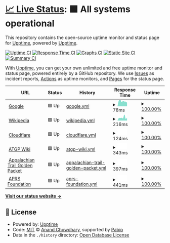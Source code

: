 # [📈 Live Status](https://demo.upptime.js.org): <!--live status--> **🟩 All systems operational**

This repository contains the open-source uptime monitor and status page for [Upptime](https://upptime.js.org), powered by [Upptime](https://github.com/upptime/upptime).

[![Uptime CI](https://github.com/upptime/upptime/workflows/Uptime%20CI/badge.svg)](https://github.com/upptime/upptime/actions?query=workflow%3A%22Uptime+CI%22)
[![Response Time CI](https://github.com/upptime/upptime/workflows/Response%20Time%20CI/badge.svg)](https://github.com/upptime/upptime/actions?query=workflow%3A%22Response+Time+CI%22)
[![Graphs CI](https://github.com/upptime/upptime/workflows/Graphs%20CI/badge.svg)](https://github.com/upptime/upptime/actions?query=workflow%3A%22Graphs+CI%22)
[![Static Site CI](https://github.com/upptime/upptime/workflows/Static%20Site%20CI/badge.svg)](https://github.com/upptime/upptime/actions?query=workflow%3A%22Static+Site+CI%22)
[![Summary CI](https://github.com/upptime/upptime/workflows/Summary%20CI/badge.svg)](https://github.com/upptime/upptime/actions?query=workflow%3A%22Summary+CI%22)

With [Upptime](https://upptime.js.org), you can get your own unlimited and free uptime monitor and status page, powered entirely by a GitHub repository. We use [Issues](https://github.com/upptime/upptime/issues) as incident reports, [Actions](https://github.com/upptime/upptime/actions) as uptime monitors, and [Pages](https://demo.upptime.js.org) for the status page.

<!--start: status pages-->
<!-- This summary is generated by Upptime (https://github.com/upptime/upptime) -->
<!-- Do not edit this manually, your changes will be overwritten -->
<!-- prettier-ignore -->
| URL | Status | History | Response Time | Uptime |
| --- | ------ | ------- | ------------- | ------ |
| <img alt="" src="https://icons.duckduckgo.com/ip3/www.google.com.ico" height="13"> [Google](https://www.google.com) | 🟩 Up | [google.yml](https://github.com/W4JEW/upptime/commits/HEAD/history/google.yml) | <details><summary><img alt="Response time graph" src="./graphs/google/response-time-week.png" height="20"> 78ms</summary><br><a href="https://upptime.github.io/upptime/history/google"><img alt="Response time 85" src="https://img.shields.io/endpoint?url=https%3A%2F%2Fraw.githubusercontent.com%2FW4JEW%2Fupptime%2FHEAD%2Fapi%2Fgoogle%2Fresponse-time.json"></a><br><a href="https://upptime.github.io/upptime/history/google"><img alt="24-hour response time 117" src="https://img.shields.io/endpoint?url=https%3A%2F%2Fraw.githubusercontent.com%2FW4JEW%2Fupptime%2FHEAD%2Fapi%2Fgoogle%2Fresponse-time-day.json"></a><br><a href="https://upptime.github.io/upptime/history/google"><img alt="7-day response time 78" src="https://img.shields.io/endpoint?url=https%3A%2F%2Fraw.githubusercontent.com%2FW4JEW%2Fupptime%2FHEAD%2Fapi%2Fgoogle%2Fresponse-time-week.json"></a><br><a href="https://upptime.github.io/upptime/history/google"><img alt="30-day response time 84" src="https://img.shields.io/endpoint?url=https%3A%2F%2Fraw.githubusercontent.com%2FW4JEW%2Fupptime%2FHEAD%2Fapi%2Fgoogle%2Fresponse-time-month.json"></a><br><a href="https://upptime.github.io/upptime/history/google"><img alt="1-year response time 85" src="https://img.shields.io/endpoint?url=https%3A%2F%2Fraw.githubusercontent.com%2FW4JEW%2Fupptime%2FHEAD%2Fapi%2Fgoogle%2Fresponse-time-year.json"></a></details> | <details><summary><a href="https://upptime.github.io/upptime/history/google">100.00%</a></summary><a href="https://upptime.github.io/upptime/history/google"><img alt="All-time uptime 100.00%" src="https://img.shields.io/endpoint?url=https%3A%2F%2Fraw.githubusercontent.com%2FW4JEW%2Fupptime%2FHEAD%2Fapi%2Fgoogle%2Fuptime.json"></a><br><a href="https://upptime.github.io/upptime/history/google"><img alt="24-hour uptime 100.00%" src="https://img.shields.io/endpoint?url=https%3A%2F%2Fraw.githubusercontent.com%2FW4JEW%2Fupptime%2FHEAD%2Fapi%2Fgoogle%2Fuptime-day.json"></a><br><a href="https://upptime.github.io/upptime/history/google"><img alt="7-day uptime 100.00%" src="https://img.shields.io/endpoint?url=https%3A%2F%2Fraw.githubusercontent.com%2FW4JEW%2Fupptime%2FHEAD%2Fapi%2Fgoogle%2Fuptime-week.json"></a><br><a href="https://upptime.github.io/upptime/history/google"><img alt="30-day uptime 100.00%" src="https://img.shields.io/endpoint?url=https%3A%2F%2Fraw.githubusercontent.com%2FW4JEW%2Fupptime%2FHEAD%2Fapi%2Fgoogle%2Fuptime-month.json"></a><br><a href="https://upptime.github.io/upptime/history/google"><img alt="1-year uptime 100.00%" src="https://img.shields.io/endpoint?url=https%3A%2F%2Fraw.githubusercontent.com%2FW4JEW%2Fupptime%2FHEAD%2Fapi%2Fgoogle%2Fuptime-year.json"></a></details>
| <img alt="" src="https://icons.duckduckgo.com/ip3/en.wikipedia.org.ico" height="13"> [Wikipedia](https://en.wikipedia.org) | 🟩 Up | [wikipedia.yml](https://github.com/W4JEW/upptime/commits/HEAD/history/wikipedia.yml) | <details><summary><img alt="Response time graph" src="./graphs/wikipedia/response-time-week.png" height="20"> 216ms</summary><br><a href="https://upptime.github.io/upptime/history/wikipedia"><img alt="Response time 192" src="https://img.shields.io/endpoint?url=https%3A%2F%2Fraw.githubusercontent.com%2FW4JEW%2Fupptime%2FHEAD%2Fapi%2Fwikipedia%2Fresponse-time.json"></a><br><a href="https://upptime.github.io/upptime/history/wikipedia"><img alt="24-hour response time 176" src="https://img.shields.io/endpoint?url=https%3A%2F%2Fraw.githubusercontent.com%2FW4JEW%2Fupptime%2FHEAD%2Fapi%2Fwikipedia%2Fresponse-time-day.json"></a><br><a href="https://upptime.github.io/upptime/history/wikipedia"><img alt="7-day response time 216" src="https://img.shields.io/endpoint?url=https%3A%2F%2Fraw.githubusercontent.com%2FW4JEW%2Fupptime%2FHEAD%2Fapi%2Fwikipedia%2Fresponse-time-week.json"></a><br><a href="https://upptime.github.io/upptime/history/wikipedia"><img alt="30-day response time 180" src="https://img.shields.io/endpoint?url=https%3A%2F%2Fraw.githubusercontent.com%2FW4JEW%2Fupptime%2FHEAD%2Fapi%2Fwikipedia%2Fresponse-time-month.json"></a><br><a href="https://upptime.github.io/upptime/history/wikipedia"><img alt="1-year response time 192" src="https://img.shields.io/endpoint?url=https%3A%2F%2Fraw.githubusercontent.com%2FW4JEW%2Fupptime%2FHEAD%2Fapi%2Fwikipedia%2Fresponse-time-year.json"></a></details> | <details><summary><a href="https://upptime.github.io/upptime/history/wikipedia">100.00%</a></summary><a href="https://upptime.github.io/upptime/history/wikipedia"><img alt="All-time uptime 100.00%" src="https://img.shields.io/endpoint?url=https%3A%2F%2Fraw.githubusercontent.com%2FW4JEW%2Fupptime%2FHEAD%2Fapi%2Fwikipedia%2Fuptime.json"></a><br><a href="https://upptime.github.io/upptime/history/wikipedia"><img alt="24-hour uptime 100.00%" src="https://img.shields.io/endpoint?url=https%3A%2F%2Fraw.githubusercontent.com%2FW4JEW%2Fupptime%2FHEAD%2Fapi%2Fwikipedia%2Fuptime-day.json"></a><br><a href="https://upptime.github.io/upptime/history/wikipedia"><img alt="7-day uptime 100.00%" src="https://img.shields.io/endpoint?url=https%3A%2F%2Fraw.githubusercontent.com%2FW4JEW%2Fupptime%2FHEAD%2Fapi%2Fwikipedia%2Fuptime-week.json"></a><br><a href="https://upptime.github.io/upptime/history/wikipedia"><img alt="30-day uptime 100.00%" src="https://img.shields.io/endpoint?url=https%3A%2F%2Fraw.githubusercontent.com%2FW4JEW%2Fupptime%2FHEAD%2Fapi%2Fwikipedia%2Fuptime-month.json"></a><br><a href="https://upptime.github.io/upptime/history/wikipedia"><img alt="1-year uptime 100.00%" src="https://img.shields.io/endpoint?url=https%3A%2F%2Fraw.githubusercontent.com%2FW4JEW%2Fupptime%2FHEAD%2Fapi%2Fwikipedia%2Fuptime-year.json"></a></details>
| <img alt="" src="https://icons.duckduckgo.com/ip3/www.cloudflare.com.ico" height="13"> [Cloudflare](https://www.cloudflare.com) | 🟩 Up | [cloudflare.yml](https://github.com/W4JEW/upptime/commits/HEAD/history/cloudflare.yml) | <details><summary><img alt="Response time graph" src="./graphs/cloudflare/response-time-week.png" height="20"> 124ms</summary><br><a href="https://upptime.github.io/upptime/history/cloudflare"><img alt="Response time 143" src="https://img.shields.io/endpoint?url=https%3A%2F%2Fraw.githubusercontent.com%2FW4JEW%2Fupptime%2FHEAD%2Fapi%2Fcloudflare%2Fresponse-time.json"></a><br><a href="https://upptime.github.io/upptime/history/cloudflare"><img alt="24-hour response time 125" src="https://img.shields.io/endpoint?url=https%3A%2F%2Fraw.githubusercontent.com%2FW4JEW%2Fupptime%2FHEAD%2Fapi%2Fcloudflare%2Fresponse-time-day.json"></a><br><a href="https://upptime.github.io/upptime/history/cloudflare"><img alt="7-day response time 124" src="https://img.shields.io/endpoint?url=https%3A%2F%2Fraw.githubusercontent.com%2FW4JEW%2Fupptime%2FHEAD%2Fapi%2Fcloudflare%2Fresponse-time-week.json"></a><br><a href="https://upptime.github.io/upptime/history/cloudflare"><img alt="30-day response time 135" src="https://img.shields.io/endpoint?url=https%3A%2F%2Fraw.githubusercontent.com%2FW4JEW%2Fupptime%2FHEAD%2Fapi%2Fcloudflare%2Fresponse-time-month.json"></a><br><a href="https://upptime.github.io/upptime/history/cloudflare"><img alt="1-year response time 143" src="https://img.shields.io/endpoint?url=https%3A%2F%2Fraw.githubusercontent.com%2FW4JEW%2Fupptime%2FHEAD%2Fapi%2Fcloudflare%2Fresponse-time-year.json"></a></details> | <details><summary><a href="https://upptime.github.io/upptime/history/cloudflare">100.00%</a></summary><a href="https://upptime.github.io/upptime/history/cloudflare"><img alt="All-time uptime 100.00%" src="https://img.shields.io/endpoint?url=https%3A%2F%2Fraw.githubusercontent.com%2FW4JEW%2Fupptime%2FHEAD%2Fapi%2Fcloudflare%2Fuptime.json"></a><br><a href="https://upptime.github.io/upptime/history/cloudflare"><img alt="24-hour uptime 100.00%" src="https://img.shields.io/endpoint?url=https%3A%2F%2Fraw.githubusercontent.com%2FW4JEW%2Fupptime%2FHEAD%2Fapi%2Fcloudflare%2Fuptime-day.json"></a><br><a href="https://upptime.github.io/upptime/history/cloudflare"><img alt="7-day uptime 100.00%" src="https://img.shields.io/endpoint?url=https%3A%2F%2Fraw.githubusercontent.com%2FW4JEW%2Fupptime%2FHEAD%2Fapi%2Fcloudflare%2Fuptime-week.json"></a><br><a href="https://upptime.github.io/upptime/history/cloudflare"><img alt="30-day uptime 100.00%" src="https://img.shields.io/endpoint?url=https%3A%2F%2Fraw.githubusercontent.com%2FW4JEW%2Fupptime%2FHEAD%2Fapi%2Fcloudflare%2Fuptime-month.json"></a><br><a href="https://upptime.github.io/upptime/history/cloudflare"><img alt="1-year uptime 100.00%" src="https://img.shields.io/endpoint?url=https%3A%2F%2Fraw.githubusercontent.com%2FW4JEW%2Fupptime%2FHEAD%2Fapi%2Fcloudflare%2Fuptime-year.json"></a></details>
| <img alt="" src="https://icons.duckduckgo.com/ip3/atgp.wiki.ico" height="13"> [ATGP Wiki](https://atgp.wiki) | 🟩 Up | [atgp-wiki.yml](https://github.com/W4JEW/upptime/commits/HEAD/history/atgp-wiki.yml) | <details><summary><img alt="Response time graph" src="./graphs/atgp-wiki/response-time-week.png" height="20"> 343ms</summary><br><a href="https://upptime.github.io/upptime/history/atgp-wiki"><img alt="Response time 336" src="https://img.shields.io/endpoint?url=https%3A%2F%2Fraw.githubusercontent.com%2FW4JEW%2Fupptime%2FHEAD%2Fapi%2Fatgp-wiki%2Fresponse-time.json"></a><br><a href="https://upptime.github.io/upptime/history/atgp-wiki"><img alt="24-hour response time 444" src="https://img.shields.io/endpoint?url=https%3A%2F%2Fraw.githubusercontent.com%2FW4JEW%2Fupptime%2FHEAD%2Fapi%2Fatgp-wiki%2Fresponse-time-day.json"></a><br><a href="https://upptime.github.io/upptime/history/atgp-wiki"><img alt="7-day response time 343" src="https://img.shields.io/endpoint?url=https%3A%2F%2Fraw.githubusercontent.com%2FW4JEW%2Fupptime%2FHEAD%2Fapi%2Fatgp-wiki%2Fresponse-time-week.json"></a><br><a href="https://upptime.github.io/upptime/history/atgp-wiki"><img alt="30-day response time 321" src="https://img.shields.io/endpoint?url=https%3A%2F%2Fraw.githubusercontent.com%2FW4JEW%2Fupptime%2FHEAD%2Fapi%2Fatgp-wiki%2Fresponse-time-month.json"></a><br><a href="https://upptime.github.io/upptime/history/atgp-wiki"><img alt="1-year response time 336" src="https://img.shields.io/endpoint?url=https%3A%2F%2Fraw.githubusercontent.com%2FW4JEW%2Fupptime%2FHEAD%2Fapi%2Fatgp-wiki%2Fresponse-time-year.json"></a></details> | <details><summary><a href="https://upptime.github.io/upptime/history/atgp-wiki">100.00%</a></summary><a href="https://upptime.github.io/upptime/history/atgp-wiki"><img alt="All-time uptime 100.00%" src="https://img.shields.io/endpoint?url=https%3A%2F%2Fraw.githubusercontent.com%2FW4JEW%2Fupptime%2FHEAD%2Fapi%2Fatgp-wiki%2Fuptime.json"></a><br><a href="https://upptime.github.io/upptime/history/atgp-wiki"><img alt="24-hour uptime 100.00%" src="https://img.shields.io/endpoint?url=https%3A%2F%2Fraw.githubusercontent.com%2FW4JEW%2Fupptime%2FHEAD%2Fapi%2Fatgp-wiki%2Fuptime-day.json"></a><br><a href="https://upptime.github.io/upptime/history/atgp-wiki"><img alt="7-day uptime 100.00%" src="https://img.shields.io/endpoint?url=https%3A%2F%2Fraw.githubusercontent.com%2FW4JEW%2Fupptime%2FHEAD%2Fapi%2Fatgp-wiki%2Fuptime-week.json"></a><br><a href="https://upptime.github.io/upptime/history/atgp-wiki"><img alt="30-day uptime 100.00%" src="https://img.shields.io/endpoint?url=https%3A%2F%2Fraw.githubusercontent.com%2FW4JEW%2Fupptime%2FHEAD%2Fapi%2Fatgp-wiki%2Fuptime-month.json"></a><br><a href="https://upptime.github.io/upptime/history/atgp-wiki"><img alt="1-year uptime 100.00%" src="https://img.shields.io/endpoint?url=https%3A%2F%2Fraw.githubusercontent.com%2FW4JEW%2Fupptime%2FHEAD%2Fapi%2Fatgp-wiki%2Fuptime-year.json"></a></details>
| <img alt="" src="https://icons.duckduckgo.com/ip3/www.atgoldenpacket.net.ico" height="13"> [Appalachian Trail Golden Packet](https://www.atgoldenpacket.net) | 🟩 Up | [appalachian-trail-golden-packet.yml](https://github.com/W4JEW/upptime/commits/HEAD/history/appalachian-trail-golden-packet.yml) | <details><summary><img alt="Response time graph" src="./graphs/appalachian-trail-golden-packet/response-time-week.png" height="20"> 397ms</summary><br><a href="https://upptime.github.io/upptime/history/appalachian-trail-golden-packet"><img alt="Response time 366" src="https://img.shields.io/endpoint?url=https%3A%2F%2Fraw.githubusercontent.com%2FW4JEW%2Fupptime%2FHEAD%2Fapi%2Fappalachian-trail-golden-packet%2Fresponse-time.json"></a><br><a href="https://upptime.github.io/upptime/history/appalachian-trail-golden-packet"><img alt="24-hour response time 325" src="https://img.shields.io/endpoint?url=https%3A%2F%2Fraw.githubusercontent.com%2FW4JEW%2Fupptime%2FHEAD%2Fapi%2Fappalachian-trail-golden-packet%2Fresponse-time-day.json"></a><br><a href="https://upptime.github.io/upptime/history/appalachian-trail-golden-packet"><img alt="7-day response time 397" src="https://img.shields.io/endpoint?url=https%3A%2F%2Fraw.githubusercontent.com%2FW4JEW%2Fupptime%2FHEAD%2Fapi%2Fappalachian-trail-golden-packet%2Fresponse-time-week.json"></a><br><a href="https://upptime.github.io/upptime/history/appalachian-trail-golden-packet"><img alt="30-day response time 362" src="https://img.shields.io/endpoint?url=https%3A%2F%2Fraw.githubusercontent.com%2FW4JEW%2Fupptime%2FHEAD%2Fapi%2Fappalachian-trail-golden-packet%2Fresponse-time-month.json"></a><br><a href="https://upptime.github.io/upptime/history/appalachian-trail-golden-packet"><img alt="1-year response time 366" src="https://img.shields.io/endpoint?url=https%3A%2F%2Fraw.githubusercontent.com%2FW4JEW%2Fupptime%2FHEAD%2Fapi%2Fappalachian-trail-golden-packet%2Fresponse-time-year.json"></a></details> | <details><summary><a href="https://upptime.github.io/upptime/history/appalachian-trail-golden-packet">100.00%</a></summary><a href="https://upptime.github.io/upptime/history/appalachian-trail-golden-packet"><img alt="All-time uptime 100.00%" src="https://img.shields.io/endpoint?url=https%3A%2F%2Fraw.githubusercontent.com%2FW4JEW%2Fupptime%2FHEAD%2Fapi%2Fappalachian-trail-golden-packet%2Fuptime.json"></a><br><a href="https://upptime.github.io/upptime/history/appalachian-trail-golden-packet"><img alt="24-hour uptime 100.00%" src="https://img.shields.io/endpoint?url=https%3A%2F%2Fraw.githubusercontent.com%2FW4JEW%2Fupptime%2FHEAD%2Fapi%2Fappalachian-trail-golden-packet%2Fuptime-day.json"></a><br><a href="https://upptime.github.io/upptime/history/appalachian-trail-golden-packet"><img alt="7-day uptime 100.00%" src="https://img.shields.io/endpoint?url=https%3A%2F%2Fraw.githubusercontent.com%2FW4JEW%2Fupptime%2FHEAD%2Fapi%2Fappalachian-trail-golden-packet%2Fuptime-week.json"></a><br><a href="https://upptime.github.io/upptime/history/appalachian-trail-golden-packet"><img alt="30-day uptime 100.00%" src="https://img.shields.io/endpoint?url=https%3A%2F%2Fraw.githubusercontent.com%2FW4JEW%2Fupptime%2FHEAD%2Fapi%2Fappalachian-trail-golden-packet%2Fuptime-month.json"></a><br><a href="https://upptime.github.io/upptime/history/appalachian-trail-golden-packet"><img alt="1-year uptime 100.00%" src="https://img.shields.io/endpoint?url=https%3A%2F%2Fraw.githubusercontent.com%2FW4JEW%2Fupptime%2FHEAD%2Fapi%2Fappalachian-trail-golden-packet%2Fuptime-year.json"></a></details>
| <img alt="" src="https://icons.duckduckgo.com/ip3/www.aprsfoundation.org.ico" height="13"> [APRS Foundation](https://www.aprsfoundation.org) | 🟩 Up | [aprs-foundation.yml](https://github.com/W4JEW/upptime/commits/HEAD/history/aprs-foundation.yml) | <details><summary><img alt="Response time graph" src="./graphs/aprs-foundation/response-time-week.png" height="20"> 441ms</summary><br><a href="https://upptime.github.io/upptime/history/aprs-foundation"><img alt="Response time 448" src="https://img.shields.io/endpoint?url=https%3A%2F%2Fraw.githubusercontent.com%2FW4JEW%2Fupptime%2FHEAD%2Fapi%2Faprs-foundation%2Fresponse-time.json"></a><br><a href="https://upptime.github.io/upptime/history/aprs-foundation"><img alt="24-hour response time 517" src="https://img.shields.io/endpoint?url=https%3A%2F%2Fraw.githubusercontent.com%2FW4JEW%2Fupptime%2FHEAD%2Fapi%2Faprs-foundation%2Fresponse-time-day.json"></a><br><a href="https://upptime.github.io/upptime/history/aprs-foundation"><img alt="7-day response time 441" src="https://img.shields.io/endpoint?url=https%3A%2F%2Fraw.githubusercontent.com%2FW4JEW%2Fupptime%2FHEAD%2Fapi%2Faprs-foundation%2Fresponse-time-week.json"></a><br><a href="https://upptime.github.io/upptime/history/aprs-foundation"><img alt="30-day response time 438" src="https://img.shields.io/endpoint?url=https%3A%2F%2Fraw.githubusercontent.com%2FW4JEW%2Fupptime%2FHEAD%2Fapi%2Faprs-foundation%2Fresponse-time-month.json"></a><br><a href="https://upptime.github.io/upptime/history/aprs-foundation"><img alt="1-year response time 448" src="https://img.shields.io/endpoint?url=https%3A%2F%2Fraw.githubusercontent.com%2FW4JEW%2Fupptime%2FHEAD%2Fapi%2Faprs-foundation%2Fresponse-time-year.json"></a></details> | <details><summary><a href="https://upptime.github.io/upptime/history/aprs-foundation">100.00%</a></summary><a href="https://upptime.github.io/upptime/history/aprs-foundation"><img alt="All-time uptime 100.00%" src="https://img.shields.io/endpoint?url=https%3A%2F%2Fraw.githubusercontent.com%2FW4JEW%2Fupptime%2FHEAD%2Fapi%2Faprs-foundation%2Fuptime.json"></a><br><a href="https://upptime.github.io/upptime/history/aprs-foundation"><img alt="24-hour uptime 100.00%" src="https://img.shields.io/endpoint?url=https%3A%2F%2Fraw.githubusercontent.com%2FW4JEW%2Fupptime%2FHEAD%2Fapi%2Faprs-foundation%2Fuptime-day.json"></a><br><a href="https://upptime.github.io/upptime/history/aprs-foundation"><img alt="7-day uptime 100.00%" src="https://img.shields.io/endpoint?url=https%3A%2F%2Fraw.githubusercontent.com%2FW4JEW%2Fupptime%2FHEAD%2Fapi%2Faprs-foundation%2Fuptime-week.json"></a><br><a href="https://upptime.github.io/upptime/history/aprs-foundation"><img alt="30-day uptime 100.00%" src="https://img.shields.io/endpoint?url=https%3A%2F%2Fraw.githubusercontent.com%2FW4JEW%2Fupptime%2FHEAD%2Fapi%2Faprs-foundation%2Fuptime-month.json"></a><br><a href="https://upptime.github.io/upptime/history/aprs-foundation"><img alt="1-year uptime 100.00%" src="https://img.shields.io/endpoint?url=https%3A%2F%2Fraw.githubusercontent.com%2FW4JEW%2Fupptime%2FHEAD%2Fapi%2Faprs-foundation%2Fuptime-year.json"></a></details>

<!--end: status pages-->

[**Visit our status website →**](https://demo.upptime.js.org)

## 📄 License

- Powered by: [Upptime](https://github.com/upptime/upptime)
- Code: [MIT](./LICENSE) © [Anand Chowdhary](https://anandchowdhary.com), supported by [Pabio](https://pabio.com)
- Data in the `./history` directory: [Open Database License](https://opendatacommons.org/licenses/odbl/1-0/)
